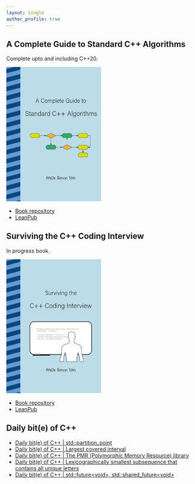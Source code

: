```yaml
---
layout: single
author_profile: true
---
```


## A Complete Guide to Standard C++ Algorithms

Complete upto and including C++20.

[<img src="assets/images/book_algorithms_cover.png" width="50%">](https://leanpub.com/cpp-algorithms-guide)

- [Book repository](https://github.com/HappyCerberus/book-cpp-algorithms)
- [LeanPub](https://leanpub.com/cpp-algorithms-guide)

## Surviving the C++ Coding Interview

In progress book.

[<img src="assets/images/book_coding_interview_cover.png" width="50%">](https://leanpub.com/cpp-coding-interview)

- [Book repository](https://leanpub.com/cpp-coding-interview)
- [LeanPub](https://leanpub.com/cpp-coding-interview)

## Daily bit(e) of C++

<ul>
<!-- SUBSTACK:START --><li><a href="https://simontoth.substack.com/p/daily-bite-of-c-stdpartition_point">Daily bit&lpar;e&rpar; of C++ | std::partition_point</a></li><li><a href="https://simontoth.substack.com/p/daily-bite-of-c-largest-covered-interval">Daily bit&lpar;e&rpar; of C++ | Largest covered interval</a></li><li><a href="https://simontoth.substack.com/p/daily-bite-of-c-the-pmr-polymorphic">Daily bit&lpar;e&rpar; of C++ | The PMR &lpar;Polymorphic Memory Resource&rpar; library</a></li><li><a href="https://simontoth.substack.com/p/daily-bite-of-c-lexicographically-902">Daily bit&lpar;e&rpar; of C++ | Lexicographically smallest subsequence that contains all unique letters</a></li><li><a href="https://simontoth.substack.com/p/daily-bite-of-c-stdfuturevoid-stdshared_futurevo">Daily bit&lpar;e&rpar; of C++ | std::future&lt;void&gt;, std::shared_future&lt;void&gt;</a></li><!-- SUBSTACK:END -->
</ul>